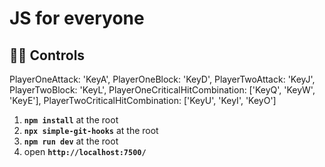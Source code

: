 # JS for everyone

## 🏃‍♂️ Controls

PlayerOneAttack: 'KeyA',
PlayerOneBlock: 'KeyD',
PlayerTwoAttack: 'KeyJ',
PlayerTwoBlock: 'KeyL',
PlayerOneCriticalHitCombination: ['KeyQ', 'KeyW', 'KeyE'],
PlayerTwoCriticalHitCombination: ['KeyU', 'KeyI', 'KeyO']

1. **`npm install`** at the root
2. **`npx simple-git-hooks`** at the root
3. **`npm run dev`** at the root
4. open **`http://localhost:7500/`**
